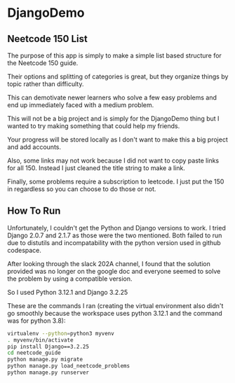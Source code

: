# DjangoDemo

## Neetcode 150 List

The purpose of this app is simply to make a simple list based structure for the Neetcode 150 guide.

Their options and splitting of categories is great, but they organize things by topic rather than difficulty.

This can demotivate newer learners who solve a few easy problems and end up immediately faced with a medium problem.

This will not be a big project and is simply for the DjangoDemo thing but I wanted to try making something that could help my friends.

Your progress will be stored locally as I don't want to make this a big project and add accounts. 

Also, some links may not work because I did not want to copy paste links for all 150. Instead I just cleaned the title string to make a link.

Finally, some problems require a subscription to leetcode. I just put the 150 in regardless so you can choose to do those or not.

## How To Run

Unfortunately, I couldn't get the Python and Django versions to work. I tried Django 2.0.7 and 2.1.7 as those were the two mentioned. Both failed to run due to distutils and incompatability with the python version used in github codespace. 

After looking through the slack 202A channel, I found that the solution provided was no longer on the google doc and everyone seemed to solve the problem by using a compatible version.

So I used Python 3.12.1 and Django 3.2.25

These are the commands I ran (creating the virtual environment also didn't go smoothly because the workspace uses python 3.12.1 and the command was for python 3.8):

```bash
virtualenv --python=python3 myvenv
. myvenv/bin/activate
pip install Django==3.2.25
cd neetcode_guide
python manage.py migrate
python manage.py load_neetcode_problems
python manage.py runserver
```
